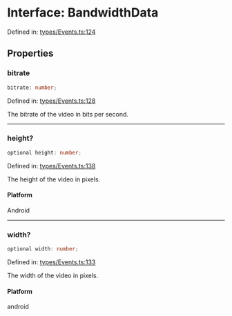 # Interface: BandwidthData

Defined in: [types/Events.ts:124](https://github.com/TheWidlarzGroup/react-native-video/blob/af801fa4d9043aca201183cd46f4c2b7b6814b4d/packages/react-native-video/src/core/types/Events.ts#L124)

## Properties

### bitrate

```ts
bitrate: number;
```

Defined in: [types/Events.ts:128](https://github.com/TheWidlarzGroup/react-native-video/blob/af801fa4d9043aca201183cd46f4c2b7b6814b4d/packages/react-native-video/src/core/types/Events.ts#L128)

The bitrate of the video in bits per second.

***

### height?

```ts
optional height: number;
```

Defined in: [types/Events.ts:138](https://github.com/TheWidlarzGroup/react-native-video/blob/af801fa4d9043aca201183cd46f4c2b7b6814b4d/packages/react-native-video/src/core/types/Events.ts#L138)

The height of the video in pixels.

#### Platform

Android

***

### width?

```ts
optional width: number;
```

Defined in: [types/Events.ts:133](https://github.com/TheWidlarzGroup/react-native-video/blob/af801fa4d9043aca201183cd46f4c2b7b6814b4d/packages/react-native-video/src/core/types/Events.ts#L133)

The width of the video in pixels.

#### Platform

android
